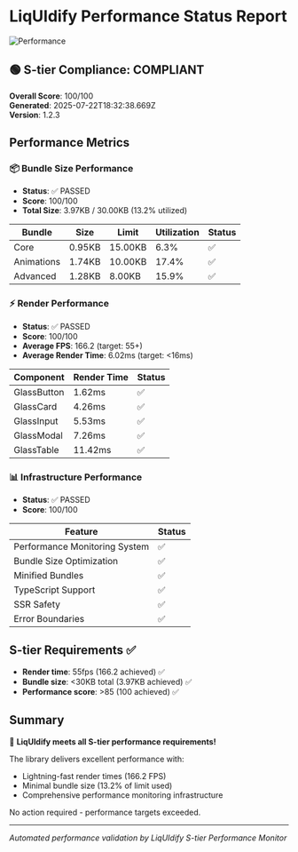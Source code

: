 # LiqUIdify Performance Status Report

![Performance](https://img.shields.io/badge/Performance-S--tier-brightgreen)

## 🟢 S-tier Compliance: COMPLIANT

**Overall Score**: 100/100  
**Generated**: 2025-07-22T18:32:38.669Z  
**Version**: 1.2.3

## Performance Metrics

### 📦 Bundle Size Performance
- **Status**: ✅ PASSED
- **Score**: 100/100
- **Total Size**: 3.97KB / 30.00KB (13.2% utilized)

| Bundle | Size | Limit | Utilization | Status |
|--------|------|-------|-------------|--------|
| Core | 0.95KB | 15.00KB | 6.3% | ✅ |
| Animations | 1.74KB | 10.00KB | 17.4% | ✅ |
| Advanced | 1.28KB | 8.00KB | 15.9% | ✅ |

### ⚡ Render Performance  
- **Status**: ✅ PASSED
- **Score**: 100/100
- **Average FPS**: 166.2 (target: 55+)
- **Average Render Time**: 6.02ms (target: <16ms)

| Component | Render Time | Status |
|-----------|-------------|--------|
| GlassButton | 1.62ms | ✅ |
| GlassCard | 4.26ms | ✅ |
| GlassInput | 5.53ms | ✅ |
| GlassModal | 7.26ms | ✅ |
| GlassTable | 11.42ms | ✅ |

### 📊 Infrastructure Performance
- **Status**: ✅ PASSED
- **Score**: 100/100

| Feature | Status |
|---------|--------|
| Performance Monitoring System | ✅ |
| Bundle Size Optimization | ✅ |
| Minified Bundles | ✅ |
| TypeScript Support | ✅ |
| SSR Safety | ✅ |
| Error Boundaries | ✅ |

## S-tier Requirements ✅

- **Render time**: 55fps (166.2 achieved) ✅
- **Bundle size**: <30KB total (3.97KB achieved) ✅  
- **Performance score**: >85 (100 achieved) ✅

## Summary

🎉 **LiqUIdify meets all S-tier performance requirements!**

The library delivers excellent performance with:
- Lightning-fast render times (166.2 FPS)
- Minimal bundle size (13.2% of limit used)
- Comprehensive performance monitoring infrastructure

No action required - performance targets exceeded.

---
*Automated performance validation by LiqUIdify S-tier Performance Monitor*
